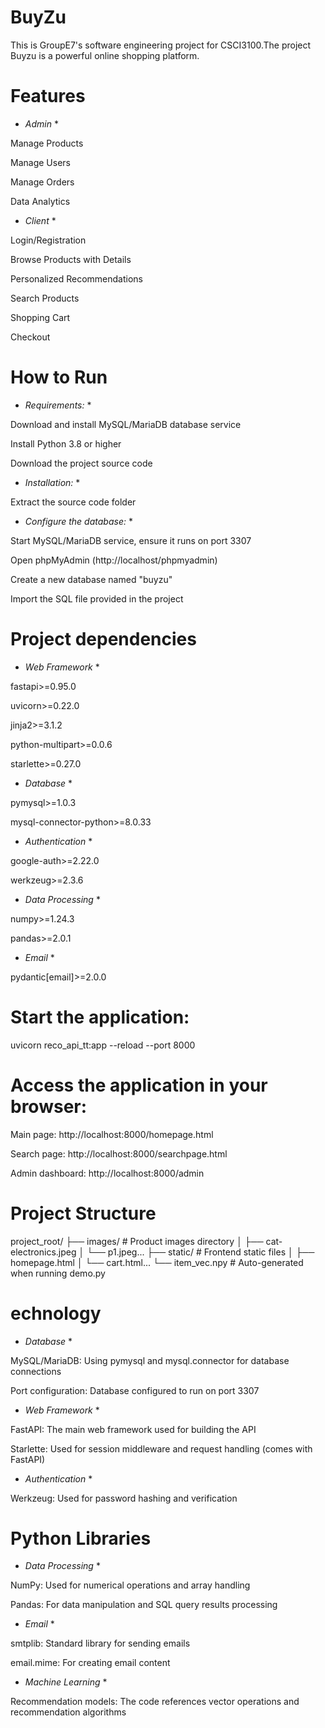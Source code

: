 # BuyZu

This is GroupE7's software engineering project for CSCI3100.The project Buyzu is a powerful online shopping platform.


# Features

* *Admin* *

Manage Products

Manage Users

Manage Orders

Data Analytics

* *Client* *

Login/Registration

Browse Products with Details

Personalized Recommendations

Search Products

Shopping Cart

Checkout

# How to Run

* *Requirements:* *

Download and install MySQL/MariaDB database service

Install Python 3.8 or higher

Download the project source code

* *Installation:* *

Extract the source code folder

* *Configure the database:* *

Start MySQL/MariaDB service, ensure it runs on port 3307

Open phpMyAdmin (http://localhost/phpmyadmin)

Create a new database named "buyzu"

Import the SQL file provided in the project


# Project dependencies

* *Web Framework* *

fastapi>=0.95.0

uvicorn>=0.22.0

jinja2>=3.1.2

python-multipart>=0.0.6

starlette>=0.27.0

* *Database* *

pymysql>=1.0.3

mysql-connector-python>=8.0.33

* *Authentication* *

google-auth>=2.22.0

werkzeug>=2.3.6

* *Data Processing* *

numpy>=1.24.3

pandas>=2.0.1

* *Email* *

pydantic[email]>=2.0.0


# Start the application:

uvicorn reco_api_tt:app --reload --port 8000

# Access the application in your browser:

Main page: http://localhost:8000/homepage.html

Search page: http://localhost:8000/searchpage.html

Admin dashboard: http://localhost:8000/admin

# Project Structure

project_root/
├── images/          # Product images directory
│   ├── cat-electronics.jpeg
│   └── p1.jpeg...
├── static/          # Frontend static files
│   ├── homepage.html
│   └── cart.html...
└── item_vec.npy     # Auto-generated when running demo.py

# echnology

* *Database* *

MySQL/MariaDB: Using pymysql and mysql.connector for database connections

Port configuration: Database configured to run on port 3307

* *Web Framework* *

FastAPI: The main web framework used for building the API

Starlette: Used for session middleware and request handling (comes with FastAPI)

* *Authentication* *

Werkzeug: Used for password hashing and verification

# Python Libraries

* *Data Processing* *

NumPy: Used for numerical operations and array handling

Pandas: For data manipulation and SQL query results processing

* *Email* *

smtplib: Standard library for sending emails

email.mime: For creating email content

* *Machine Learning* *

Recommendation models: The code references vector operations and recommendation algorithms